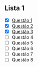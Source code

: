 ## Lista 1

- [x] [Questão 1](https://github.com/Guilhermeasper/Hardware/blob/master/Listas/Lista%201/q1.asm)
- [x] [Questão 2](https://github.com/Guilhermeasper/Hardware/blob/master/Listas/Lista%201/q2.asm)
- [x] [Questão 3](https://github.com/Guilhermeasper/Hardware/blob/master/Listas/Lista%201/q3.asm)
- [ ] Questão 4
- [ ] Questão 5
- [ ] Questão 6
- [ ] Questão 7
- [ ] Questão 8
